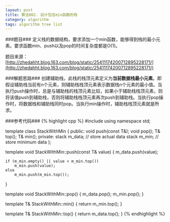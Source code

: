 ```yaml
---
layout: post
title: 算法002. 设计包含min函数的栈
category: algorithm
tags: algorithm tree list
---
```


###题目###
定义栈的数据结构，要求添加一个min函数，能够得到栈的最小元素。要求函数min、push以及pop的时间复杂度都是O(1)。

题目来源：[http://zhedahht.blog.163.com/blog/static/25411174200712895228171/](http://zhedahht.blog.163.com/blog/static/25411174200712895228171/)

###解题思路###
创建辅助栈，此栈的栈顶元素定义为**当前数据栈最小元素**。即假设辅助栈当前有n个元素，则辅助栈栈顶元素表示数据栈n个元素的最小值。当执行push操作时，总是与辅助栈的栈顶元素比较，如果小于辅助栈栈顶元素，则将该值push到辅助栈，否则将辅助栈栈顶元素再次push到辅助栈。当执行pop操作时，将数据栈和辅助栈同时pop。当执行min操作时，辅助栈栈顶元素就是所求。

###参考代码###
{% highlight cpp %}
#include <stack>
using namespace std;

template<typename T> class StackWithMin
{
public:
	void push(const T&);
	void pop();
	T& top();
	T& min();
private:
	stack<T> m_data; // store actual data
	stack<T> m_min; // store minimum data
};

template<typename T> void StackWithMin<T>::push(const T& value)
{
	m_data.push(value);

	if (m_min.empty() || value < m_min.top())
		m_min.push(value);
	else
		m_min.push(m_min.top());
}

template<typename T> void StackWithMin<T>::pop()
{
	m_data.pop();
	m_min.pop();
}

template<typename T> T& StackWithMin<T>::min()
{
	return m_min.top();
}

template<typename T> T& StackWithMin<T>::top()
{
	return m_data.top();
}
{% endhighlight %}
